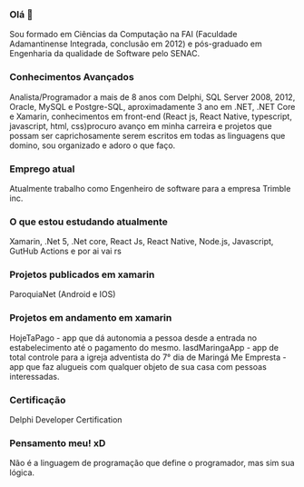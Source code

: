 ### Olá 👋
Sou formado em Ciências da Computação na FAI (Faculdade Adamantinense Integrada, conclusão em 2012) e pós-graduado em Engenharia da qualidade de Software pelo SENAC.

### Conhecimentos Avançados
Analista/Programador a mais de 8 anos com Delphi, SQL Server 2008, 2012, Oracle, MySQL e Postgre-SQL, aproximadamente 3 ano em .NET, .NET Core e Xamarin, conhecimentos em front-end (React js, React Native, typescript, javascript, html, css)procuro avanço em minha carreira e projetos que possam ser caprichosamente serem escritos em todas as linguagens que domino, sou organizado e adoro o que faço.

### Emprego atual
Atualmente trabalho como Engenheiro de software para a empresa Trimble inc.

### O que estou estudando atualmente
Xamarin, .Net 5, .Net core, React Js, React Native, Node.js, Javascript, GutHub Actions e por ai vai rs

### Projetos publicados em xamarin
ParoquiaNet (Android e IOS)

### Projetos em andamento em xamarin
HojeTaPago - app que dá autonomia a pessoa desde a entrada no estabelecimento até o pagamento do mesmo.
IasdMaringaApp - app de total controle para a igreja adventista do 7° dia de Maringá
Me Empresta - app que faz alugueis com qualquer objeto de sua casa com pessoas interessadas.

### Certificação
Delphi Developer Certification 

### Pensamento meu! xD
Não é a linguagem de programação que define o programador, mas sim sua lógica.
